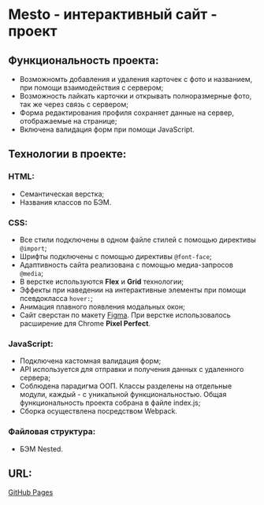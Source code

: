 # __Mesto - интерактивный сайт - проект__

## __Функциональность проекта:__
* Возможномть добавления и удаления карточек с фото и названием, при помощи взаимодействия с сервером;
* Возможность лайкать карточки и открывать полноразмерные фото, так же через связь с сервером;
* Форма редактирования профиля сохраняет данные на сервер, отображаемые на странице;
* Включена валидация форм при помощи JavaScript.

## __Технологии в проекте:__

### HTML:
* Семантическая верстка;
* Названия классов по БЭМ.

### CSS:
* Все стили подключены в одном файле стилей с помощью директивы `@import`;
* Шрифты подключены с помощью директивы `@font-face`;
* Адаптивность сайта реализована с помощью медиа-запросов `@media`;
* В верстке используются __Flex__ и __Grid__ технологии;
* Эффекты при наведении на интерактивные элементы при помощи псевдокласса `hover:`;
* Анимация плавного появления модальных окон;
* Сайт сверстан по макету [Figma](https://www.figma.com/file/2cn9N9jSkmxD84oJik7xL7/JavaScript.-Sprint-4?node-id=0%3A1). При верстке использовалось расширение для Chrome __Pixel Perfect__.

### JavaScript:
* Подключена кастомная валидация форм;
* API используется для отправки и получения данных с удаленного сервера;
* Соблюдена парадигма ООП. Классы разделены на отдельные модули, каждый - с уникальной функциональностью. Общая функциональность проекта собрана в файле index.js;
* Сборка осуществлена посредством Webpack.

### Файловая структура:
* БЭМ Nested.

## __URL:__
[GitHub Pages](https://staskudinow.github.io/mesto/)